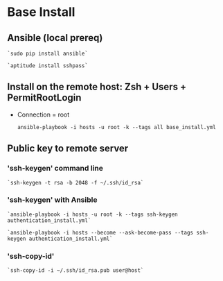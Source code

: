 Base Install
============


Ansible (local prereq)
----------------------

	`sudo pip install ansible`

	`aptitude install sshpass`


Install on the remote host: Zsh + Users + PermitRootLogin
---------------------------------------------------------
  - Connection = root

	`ansible-playbook -i hosts -u root -k --tags all base_install.yml`


Public key to remote server
---------------------------

### 'ssh-keygen' command line

	`ssh-keygen -t rsa -b 2048 -f ~/.ssh/id_rsa`


### 'ssh-keygen' with Ansible

	`ansible-playbook -i hosts -u root -k --tags ssh-keygen authentication_install.yml`

	`ansible-playbook -i hosts --become --ask-become-pass --tags ssh-keygen authentication_install.yml`


### 'ssh-copy-id'

	`ssh-copy-id -i ~/.ssh/id_rsa.pub user@host`

